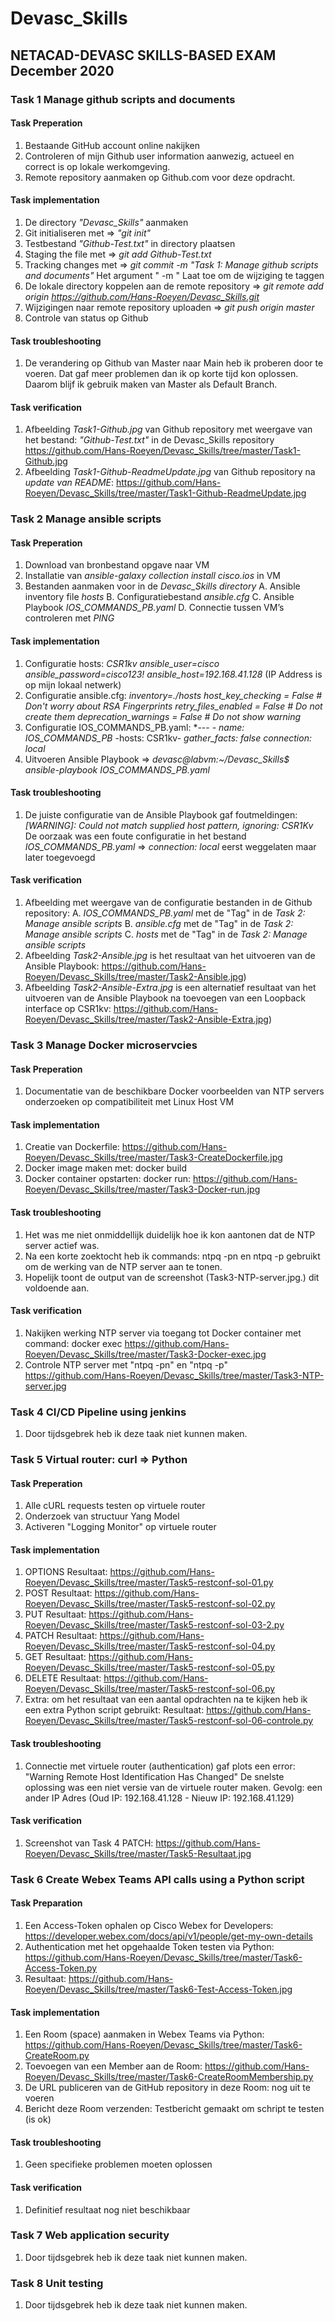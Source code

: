 # Devasc_Skills
## NETACAD-DEVASC SKILLS-BASED EXAM December 2020

### Task 1 Manage github scripts and documents

#### Task Preperation
  1. Bestaande GitHub account online nakijken
  2. Controleren of mijn Github user information aanwezig, actueel en correct is op lokale werkomgeving.
  3. Remote repository aanmaken op Github.com voor deze opdracht.

#### Task implementation
  1. De directory *"Devasc_Skills"* aanmaken
  2. Git initialiseren met => *"git init"*
  3. Testbestand *"Github-Test.txt"* in directory plaatsen
  4. Staging the file met => *git add Github-Test.txt*
  5. Tracking changes met => *git commit -m "Task 1: Manage github scripts and documents"*
     Het argument " -m " Laat toe om de wijziging te taggen
  6. De lokale directory koppelen aan de remote repository => *git remote add origin https://github.com/Hans-Roeyen/Devasc_Skills.git*
  7. Wijzigingen naar remote repository uploaden => *git push origin master*
  8. Controle van status op Github

#### Task troubleshooting
  1. De verandering op Github van Master naar Main heb ik proberen door te voeren. Dat gaf meer problemen dan ik op korte tijd kon oplossen. Daarom blijf ik gebruik maken van Master als Default Branch.
  
#### Task verification
  1. Afbeelding *Task1-Github.jpg* van Github repository met weergave van het bestand: *"Github-Test.txt"* in de Devasc_Skills repository
    https://github.com/Hans-Roeyen/Devasc_Skills/tree/master/Task1-Github.jpg
  2. Afbeelding *Task1-Github-ReadmeUpdate.jpg* van Github repository na *update van README*:
    https://github.com/Hans-Roeyen/Devasc_Skills/tree/master/Task1-Github-ReadmeUpdate.jpg
  
### Task 2 Manage ansible scripts

#### Task Preperation
  1. Download van bronbestand opgave naar VM
  2. Installatie van *ansible-galaxy collection install cisco.ios* in VM
  3. Bestanden aanmaken voor in de *Devasc_Skills directory*
    A. Ansible inventory file *hosts*
    B. Configuratiebestand *ansible.cfg*
    C. Ansible Playbook *IOS_COMMANDS_PB.yaml*
    D. Connectie tussen VM’s controleren met *PING*

#### Task implementation
  1. Configuratie hosts:
    *CSR1kv ansible_user=cisco ansible_password=cisco123! ansible_host=192.168.41.128* 
      (IP Address is op mijn lokaal netwerk)
  2. Configuratie ansible.cfg: 
       *inventory=./hosts*
       *host_key_checking = False # Don't worry about RSA Fingerprints*
       *retry_files_enabled = False # Do not create them*
       *deprecation_warnings = False # Do not show warning*
  3. Configuratie IOS_COMMANDS_PB.yaml:
       *---
        *- name: IOS_COMMANDS_PB*
        -hosts: CSR1kv-
        *gather_facts: false*
        *connection: local*
  4. Uitvoeren Ansible Playbook => *devasc@labvm:~/Devasc_Skills$ ansible-playbook IOS_COMMANDS_PB.yaml*

#### Task troubleshooting
  1. De juiste configuratie van de Ansible Playbook gaf foutmeldingen: *[WARNING]: Could not match supplied host pattern, ignoring: CSR1Kv*
     De oorzaak was een foute configuratie in het bestand *IOS_COMMANDS_PB.yaml* => *connection: local* eerst weggelaten maar later toegevoegd
  
#### Task verification
  1. Afbeelding met weergave van de configuratie bestanden in de Github repository:
  A. *IOS_COMMANDS_PB.yaml* met de "Tag" in de *Task 2: Manage ansible scripts*
  B. *ansible.cfg* met de "Tag" in de *Task 2: Manage ansible scripts*
  C. *hosts* met de "Tag" in de *Task 2: Manage ansible scripts*
  2. Afbeelding *Task2-Ansible.jpg* is het resultaat van het uitvoeren van de Ansible Playbook: https://github.com/Hans-Roeyen/Devasc_Skills/tree/master/Task2-Ansible.jpg)
  3. Afbeelding *Task2-Ansible-Extra.jpg* is een alternatief resultaat van het uitvoeren van de Ansible Playbook na toevoegen van een Loopback interface op CSR1kv: https://github.com/Hans-Roeyen/Devasc_Skills/tree/master/Task2-Ansible-Extra.jpg)
  
  
  ### Task 3 Manage Docker microservcies
  
  #### Task Preperation
  1. Documentatie van de beschikbare Docker voorbeelden van NTP servers onderzoeken op compatibiliteit met Linux Host VM
  
  #### Task implementation
  1. Creatie van Dockerfile:  https://github.com/Hans-Roeyen/Devasc_Skills/tree/master/Task3-CreateDockerfile.jpg
  2. Docker image maken met: docker build
  3. Docker container opstarten: docker run:  https://github.com/Hans-Roeyen/Devasc_Skills/tree/master/Task3-Docker-run.jpg
  
  #### Task troubleshooting
  1. Het was me niet onmiddellijk duidelijk hoe ik kon aantonen dat de NTP server actief was.
  2. Na een korte zoektocht heb ik commands: ntpq -pn en ntpq -p gebruikt om de werking van de NTP server aan te tonen.
  3. Hopelijk toont de output van de screenshot (Task3-NTP-server.jpg.) dit voldoende aan.
  
  #### Task verification
  1. Nakijken werking NTP server via toegang tot Docker container met command: docker exec https://github.com/Hans-Roeyen/Devasc_Skills/tree/master/Task3-Docker-exec.jpg
  2. Controle NTP server met "ntpq -pn" en "ntpq -p" https://github.com/Hans-Roeyen/Devasc_Skills/tree/master/Task3-NTP-server.jpg
    
  ### Task 4 CI/CD Pipeline using jenkins
  1. Door tijdsgebrek heb ik deze taak niet kunnen maken.  
      
  ### Task 5 Virtual router: curl => Python
  
  #### Task Preperation
  1. Alle cURL requests testen op virtuele router
  2. Onderzoek van structuur Yang Model
  3. Activeren "Logging Monitor" op virtuele router
  
  #### Task implementation
  1. OPTIONS
     Resultaat: https://github.com/Hans-Roeyen/Devasc_Skills/tree/master/Task5-restconf-sol-01.py
  2. POST
     Resultaat: https://github.com/Hans-Roeyen/Devasc_Skills/tree/master/Task5-restconf-sol-02.py
  3. PUT
     Resultaat: https://github.com/Hans-Roeyen/Devasc_Skills/tree/master/Task5-restconf-sol-03-2.py
  4. PATCH
     Resultaat: https://github.com/Hans-Roeyen/Devasc_Skills/tree/master/Task5-restconf-sol-04.py
  5. GET
     Resultaat: https://github.com/Hans-Roeyen/Devasc_Skills/tree/master/Task5-restconf-sol-05.py
  6. DELETE
     Resultaat: https://github.com/Hans-Roeyen/Devasc_Skills/tree/master/Task5-restconf-sol-06.py
  7. Extra: om het resultaat van een aantal opdrachten na te kijken heb ik een extra Python script gebruikt:
     Resultaat: https://github.com/Hans-Roeyen/Devasc_Skills/tree/master/Task5-restconf-sol-06-controle.py
     
  #### Task troubleshooting
  1. Connectie met virtuele router (authentication) gaf plots een error: "Warning Remote Host Identification Has Changed"
     De snelste oplossing was een niet versie van de virtuele router maken.
     Gevolg: een ander IP Adres (Oud IP: 192.168.41.128 - Nieuw IP: 192.168.41.129)
     
  #### Task verification
  1. Screenshot van Task 4 PATCH: https://github.com/Hans-Roeyen/Devasc_Skills/tree/master/Task5-Resultaat.jpg

  ### Task 6 Create Webex Teams API calls using a Python script
  
  #### Task Preparation
  1. Een Access-Token ophalen op Cisco Webex for Developers: https://developer.webex.com/docs/api/v1/people/get-my-own-details
  2. Authentication met het opgehaalde Token testen via Python: https://github.com/Hans-Roeyen/Devasc_Skills/tree/master/Task6-Access-Token.py
  3. Resultaat: https://github.com/Hans-Roeyen/Devasc_Skills/tree/master/Task6-Test-Access-Token.jpg

  #### Task implementation
  1. Een Room (space) aanmaken in Webex Teams via Python: https://github.com/Hans-Roeyen/Devasc_Skills/tree/master/Task6-CreateRoom.py
  2. Toevoegen van een Member aan de Room: https://github.com/Hans-Roeyen/Devasc_Skills/tree/master/Task6-CreateRoomMembership.py
  3. De URL publiceren van de GitHub repository in deze Room: nog uit te voeren
  3. Bericht deze Room verzenden: Testbericht gemaakt om schript te testen (is ok)

  #### Task troubleshooting
  1. Geen specifieke problemen moeten oplossen
  
  #### Task verification
  1. Definitief resultaat nog niet beschikbaar
  
  
  ### Task 7 Web application security
  1. Door tijdsgebrek heb ik deze taak niet kunnen maken. 

  ### Task 8 Unit testing
  1. Door tijdsgebrek heb ik deze taak niet kunnen maken. 
